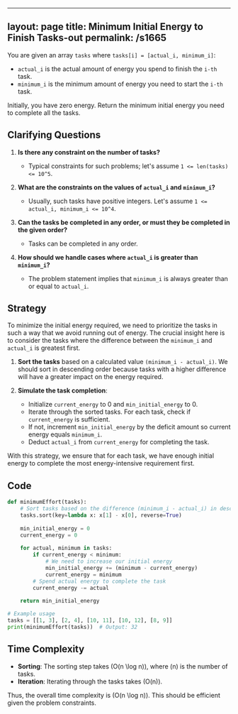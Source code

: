 
---
layout: page
title:  Minimum Initial Energy to Finish Tasks-out
permalink: /s1665
---

You are given an array `tasks` where `tasks[i] = [actual_i, minimum_i]`:

- `actual_i` is the actual amount of energy you spend to finish the `i-th` task.
- `minimum_i` is the minimum amount of energy you need to start the `i-th` task.

Initially, you have zero energy. Return the minimum initial energy you need to complete all the tasks.

## Clarifying Questions

1. **Is there any constraint on the number of tasks?**
   - Typical constraints for such problems; let's assume `1 <= len(tasks) <= 10^5`.

2. **What are the constraints on the values of `actual_i` and `minimum_i`?**
   - Usually, such tasks have positive integers. Let's assume `1 <= actual_i, minimum_i <= 10^4`.

3. **Can the tasks be completed in any order, or must they be completed in the given order?**
   - Tasks can be completed in any order.

4. **How should we handle cases where `actual_i` is greater than `minimum_i`?**
   - The problem statement implies that `minimum_i` is always greater than or equal to `actual_i`.

## Strategy

To minimize the initial energy required, we need to prioritize the tasks in such a way that we avoid running out of energy. The crucial insight here is to consider the tasks where the difference between the `minimum_i` and `actual_i` is greatest first.

1. **Sort the tasks** based on a calculated value `(minimum_i - actual_i)`. We should sort in descending order because tasks with a higher difference will have a greater impact on the energy required.

2. **Simulate the task completion**:
   - Initialize `current_energy` to 0 and `min_initial_energy` to 0.
   - Iterate through the sorted tasks. For each task, check if `current_energy` is sufficient.
   - If not, increment `min_initial_energy` by the deficit amount so current energy equals `minimum_i`.
   - Deduct `actual_i` from `current_energy` for completing the task.

With this strategy, we ensure that for each task, we have enough initial energy to complete the most energy-intensive requirement first.

## Code

```python
def minimumEffort(tasks):
    # Sort tasks based on the difference (minimum_i - actual_i) in descending order
    tasks.sort(key=lambda x: x[1] - x[0], reverse=True)
    
    min_initial_energy = 0
    current_energy = 0
    
    for actual, minimum in tasks:
        if current_energy < minimum:
            # We need to increase our initial energy
            min_initial_energy += (minimum - current_energy)
            current_energy = minimum
        # Spend actual energy to complete the task
        current_energy -= actual
    
    return min_initial_energy

# Example usage
tasks = [[1, 3], [2, 4], [10, 11], [10, 12], [8, 9]]
print(minimumEffort(tasks))  # Output: 32
```

## Time Complexity

- **Sorting**: The sorting step takes \(O(n \log n)\), where \(n\) is the number of tasks.
- **Iteration**: Iterating through the tasks takes \(O(n)\).

Thus, the overall time complexity is \(O(n \log n)\). This should be efficient given the problem constraints.